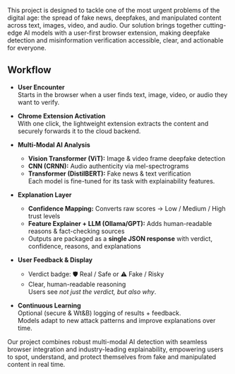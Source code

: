 This project is designed to tackle one of the most urgent problems of the digital age: the spread of fake news, deepfakes, and manipulated content across text, images, video, and audio. Our solution brings together cutting-edge AI models with a user-first browser extension, making deepfake detection and misinformation verification accessible, clear, and actionable for everyone.

##  Workflow

- **User Encounter**  
  Starts in the browser when a user finds text, image, video, or audio they want to verify.  

- **Chrome Extension Activation**  
  With one click, the lightweight extension extracts the content and securely forwards it to the cloud backend.  

- **Multi-Modal AI Analysis**  
  - **Vision Transformer (ViT):** Image & video frame deepfake detection  
  - **CNN (CRNN):** Audio authenticity via mel-spectrograms  
  - **Transformer (DistilBERT):** Fake news & text verification  
  Each model is fine-tuned for its task with explainability features.  

- **Explanation Layer**  
  - **Confidence Mapping:** Converts raw scores → Low / Medium / High trust levels  
  - **Feature Explainer + LLM (Ollama/GPT):** Adds human-readable reasons & fact-checking sources  
  - Outputs are packaged as a **single JSON response** with verdict, confidence, reasons, and explanations  

- **User Feedback & Display**  
  - Verdict badge: 🛡 Real / Safe or ⚠️ Fake / Risky  
  - Clear, human-readable reasoning  
  Users see *not just the verdict, but also why*.  

- **Continuous Learning**  
  Optional (secure & Wt&B) logging of results + feedback.  
  Models adapt to new attack patterns and improve explanations over time.


Our project combines robust multi-modal AI detection with seamless browser integration and industry-leading explainability, empowering users to spot, understand, and protect themselves from fake and manipulated content in real time.
